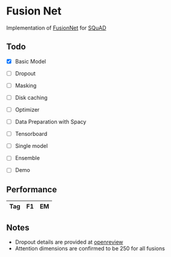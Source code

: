 Fusion Net
==========


Implementation of [FusionNet](https://openreview.net/forum?id=BJIgi_eCZ) for [SQuAD](https://rajpurkar.github.io/SQuAD-explorer/)


Todo
----

- [x] Basic Model
- [ ] Dropout
- [ ] Masking
- [ ] Disk caching
- [ ] Optimizer
- [ ] Data Preparation with Spacy
- [ ] Tensorboard
- [ ] Single model
- [ ] Ensemble
- [ ] Demo


Performance
-----------

Tag    |   F1  |   EM
-------|-------|----------



Notes
-----

- Dropout details are provided at [openreview](https://openreview.net/forum?id=BJIgi_eCZ&noteId=SJftaCpyM)
- Attention dimensions are confirmed to be 250 for all fusions
